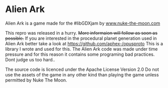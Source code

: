 # Alien Ark

Alien Ark is a game made for the #libGDXjam by www.nuke-the-moon.com

This repro was released in a hurry. ~~More informaion will follow as soon as possible.~~
If you are interested in the procedural planet generation used in Alien Ark better take a look at  https://github.com/aphex-/opusproto This is a library I wrote and used for this. 
The Alien Ark code was made under time pressure and for this reason it contains some programing bad practices. Dont judge us too hard..

The source code is licenced under the Apache License Version 2.0
Do not use the assets of the game in any other kind than playing the game unless permitted by Nuke The Moon.

